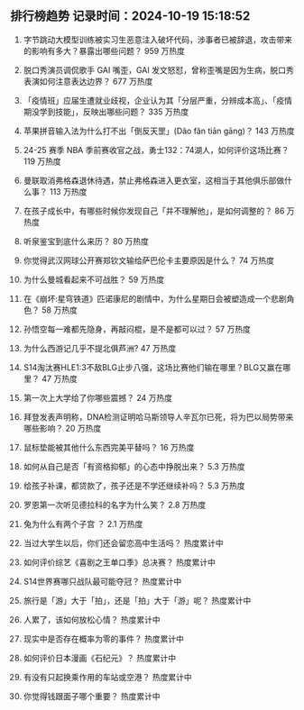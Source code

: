 
## 排行榜趋势 记录时间：2024-10-19 15:18:52
  
  1. 字节跳动大模型训练被实习生恶意注入破坏代码，涉事者已被辞退，攻击带来的影响有多大？暴露出哪些问题？ 959 万热度
    
  2. 脱口秀演员调侃歌手 GAI 嘴歪，GAI 发文怒怼，曾称歪嘴是因为生病，脱口秀表演如何注意表达边界？ 677 万热度
    
  3. 「疫情班」应届生遭就业歧视，企业认为其「分层严重，分辨成本高」、「疫情期没学到技能」，反映出哪些问题？ 335 万热度
    
  4. 苹果拼音输入法为什么打不出「倒反天罡」(Dǎo fǎn tiān gāng)？ 143 万热度
    
  5. 24-25 赛季 NBA 季前赛收官之战，勇士132：74湖人，如何评价这场比赛？ 119 万热度
    
  6. 曼联取消弗格森退休待遇，禁止弗格森进入更衣室，这相当于其他俱乐部做什么事？ 113 万热度
    
  7. 在孩子成长中，有哪些时候你发现自己「并不理解他」，是如何调整的？ 86 万热度
    
  8. 听泉鉴宝到底什么来历？ 80 万热度
    
  9. 你觉得武汉网球公开赛郑钦文输给萨巴伦卡主要原因是什么？ 74 万热度
    
  10. 为什么曼城看起来不可战胜？ 59 万热度
    
  11. 在《崩坏:星穹铁道》匹诺康尼的剧情中，为什么星期日会被塑造成一个悲剧角色？ 58 万热度
    
  12. 孙悟空每一难都先隐身，再敲闷棍，是不是都可以过？ 57 万热度
    
  13. 为什么西游记几乎不提北俱芦洲? 47 万热度
    
  14. S14淘汰赛HLE1:3不敌BLG止步八强，这场比赛他们输在哪里？BLG又赢在哪里？ 47 万热度
    
  15. 第一次上大学给了你哪些震撼？ 24 万热度
    
  16. 拜登发表声明称，DNA检测证明哈马斯领导人辛瓦尔已死，将为巴以局势带来哪些影响？ 20 万热度
    
  17. 鼠标垫能被其他什么东西完美平替吗？ 16 万热度
    
  18. 如何从自己是否「有资格抑郁」的心态中挣脱出来？ 5.3 万热度
    
  19. 给孩子补课，都贷款了，孩子还是不学还继续补吗？ 5.3 万热度
    
  20. 罗恩第一次听见德拉科的名字为什么笑？ 2.8 万热度
    
  21. 兔为什么有两个子宫 ？ 2.1 万热度
    
  22. 当过大学生以后，你们还会留恋高中生活吗？ 热度累计中
    
  23. 如何评价综艺《喜剧之王单口季》总决赛？ 热度累计中
    
  24. S14世界赛哪只战队最可能夺冠？ 热度累计中
    
  25. 旅行是「游」大于「拍」，还是「拍」大于「游」呢？ 热度累计中
    
  26. 人累了，该如何放松心情？ 热度累计中
    
  27. 现实中是否存在概率为零的事件？ 热度累计中
    
  28. 如何评价日本漫画《石纪元》？ 热度累计中
    
  29. 有没有只起换乘作用的车站或空港？ 热度累计中
    
  30. 你觉得钱跟面子哪个重要？ 热度累计中
    